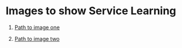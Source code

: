 # Images to show Service Learning

1. [Path to image one](https://github.com/ktmcglade/Food/blob/master/media_files/IMG-1052.JPG)

2. [Path to image two](https://github.com/ktmcglade/Food/blob/master/media_files/IMG-1059.JPG)
